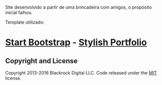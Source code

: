 Site desenvolvido a partir de uma brincadeira com amigos, o propósito inicial falhou.

Template utilizado:
# [Start Bootstrap](http://startbootstrap.com/) - [Stylish Portfolio](http://startbootstrap.com/template-overviews/stylish-portfolio/)

## Copyright and License

Copyright 2013-2016 Blackrock Digital LLC. Code released under the [MIT](https://github.com/BlackrockDigital/startbootstrap-stylish-portfolio/blob/gh-pages/LICENSE) license.
